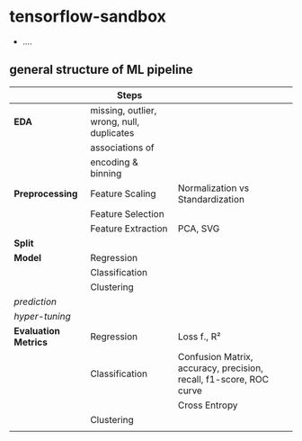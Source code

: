 # tensorflow-sandbox

- ....


## general structure of ML pipeline

|                        | **Steps**                                 |                                                                     |
|------------------------|-------------------------------------------|---------------------------------------------------------------------| 
| **EDA**                | missing, outlier, wrong, null, duplicates |                                                                     | 
|                        | associations of                           |                                                                     | 
|                        | encoding & binning                        |                                                                     | 
| **Preprocessing**      | Feature Scaling                           | Normalization vs Standardization                                    |
|                        | Feature Selection                         |                                                                     |
|                        | Feature Extraction                        | PCA, SVG                                                            |
| **Split**              |                                           |                                                                     |
| **Model**              | Regression                                |                                                                     |     
|                        | Classification                            |                                                                     |    
|                        | Clustering                                |                                                                     |     
| _prediction_           |                                           |                                                                     |
| _hyper-tuning_         |                                           |                                                                     |
| **Evaluation Metrics** | Regression                                | Loss f., R²                                                         |
|                        | Classification                            | Confusion Matrix, accuracy, precision, recall, f1-score, ROC curve  |
|                        |                                           | Cross Entropy                                                       |
|                        | Clustering                                |                                                                     |
|                        |                                           |                                                                     |

